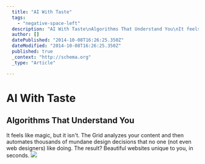 ```yaml
---
  title: "AI With Taste"
  tags: 
    - "negative-space-left"
  description: "AI With Taste\nAlgorithms That Understand You\nIt feels like magic, but it isn&#39;t. The Grid analyzes your content and then automates thousands of mundane desig"
  author: []
  datePublished: "2014-10-08T16:26:25.350Z"
  dateModified: "2014-10-08T16:26:25.350Z"
  published: true
  _context: "http://schema.org"
  _type: "Article"

---
```

# AI With Taste

## Algorithms That Understand You

It feels like magic, but it isn't. The Grid analyzes your content and then automates thousands of mundane design decisions that no one (not even web designers) like doing. The result? Beautiful websites unique to you, in seconds.
![](https://s3-us-west-2.amazonaws.com/cdn.thegrid.io/posts/Beautiful-AI-bg.png)